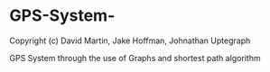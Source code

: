 # GPS-System-
Copyright (c) David Martin, Jake Hoffman, Johnathan Uptegraph

GPS System through the use of Graphs and shortest path algorithm
